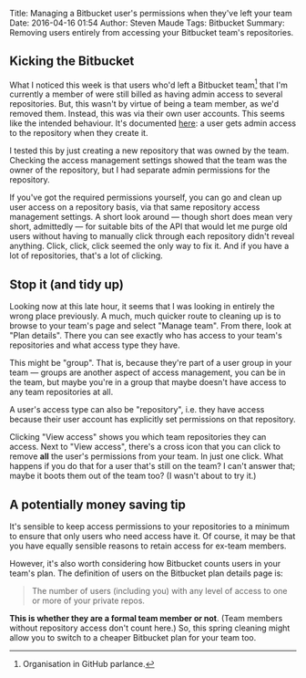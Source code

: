 Title: Managing a Bitbucket user's permissions when they've left your team
Date: 2016-04-16 01:54
Author: Steven Maude
Tags: Bitbucket
Summary: Removing users entirely from accessing your Bitbucket team's repositories.

## Kicking the Bitbucket

What I noticed this week is that users who'd left a Bitbucket team[^1]
that I'm currently a member of were still billed as having admin access
to several repositories. But, this wasn't by virtue of being a team
member, as we'd removed them.  Instead, this was via their own user
accounts. This seems like the intended behaviour. It's documented
[here](https://bitbucket.org/site/master/issues/5148/repos-transferred-to-a-team-retain-creator#comment-22446820):
a user gets admin access to the repository when they create it.

I tested this by just creating a new repository that was owned by the
team. Checking the access management settings showed that the team was
the owner of the repository, but I had separate admin permissions for
the repository.

If you've got the required permissions yourself, you can go and clean up
user access on a repository basis, via that same repository access
management settings. A short look around — though short does mean very
short, admittedly — for suitable bits of the API that would let me purge
old users without having to manually click through each repository
didn't reveal anything. Click, click, click seemed the only way to fix
it. And if you have a lot of repositories, that's a lot of clicking.

## Stop it (and tidy up)

Looking now at this late hour, it seems that I was looking in entirely
the wrong place previously. A much, much quicker route to cleaning up is
to browse to your team's page and select "Manage team". From there, look
at "Plan details". There you can see exactly who has access to your
team's repositories and what access type they have.

This might be "group". That is, because they're part of a user group in
your team — groups are another aspect of access management, you can be
in the team, but maybe you're in a group that maybe doesn't have access
to any team repositories at all.

A user's access type can also be "repository", i.e. they have access
because their user account has explicitly set permissions on that
repository.

Clicking "View access" shows you which team repositories they can
access. Next to "View access", there's a cross icon that you can click
to remove **all** the user's permissions from your team. In just one
click. What happens if you do that for a user that's still on the team?
I can't answer that; maybe it boots them out of the team too? (I wasn't
about to try it.)

## A potentially money saving tip

It's sensible to keep access permissions to your repositories to a
minimum to ensure that only users who need access have it. Of course, it
may be that you have equally sensible reasons to retain access for
ex-team members.

However, it's also worth considering how Bitbucket counts users in your
team's plan. The definition of users on the Bitbucket plan details page
is:

> The number of users (including you) with any level of access to one or
> more of your private repos.

**This is whether they are a formal team member or not**. (Team members
without repository access don't count here.) So, this spring cleaning
might allow you to switch to a cheaper Bitbucket plan for your team too.

[^1]: Organisation in GitHub parlance.
